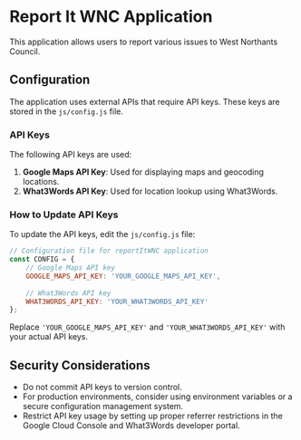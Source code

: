 # Report It WNC Application

This application allows users to report various issues to West Northants Council.

## Configuration

The application uses external APIs that require API keys. These keys are stored in the `js/config.js` file.

### API Keys

The following API keys are used:

1. **Google Maps API Key**: Used for displaying maps and geocoding locations.
2. **What3Words API Key**: Used for location lookup using What3Words.

### How to Update API Keys

To update the API keys, edit the `js/config.js` file:

```javascript
// Configuration file for reportItWNC application
const CONFIG = {
    // Google Maps API key
    GOOGLE_MAPS_API_KEY: 'YOUR_GOOGLE_MAPS_API_KEY',
    
    // What3Words API key
    WHAT3WORDS_API_KEY: 'YOUR_WHAT3WORDS_API_KEY'
};
```

Replace `'YOUR_GOOGLE_MAPS_API_KEY'` and `'YOUR_WHAT3WORDS_API_KEY'` with your actual API keys.

## Security Considerations

- Do not commit API keys to version control.
- For production environments, consider using environment variables or a secure configuration management system.
- Restrict API key usage by setting up proper referrer restrictions in the Google Cloud Console and What3Words developer portal.